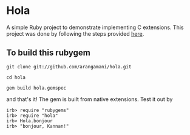 Hola
====

A simple Ruby project to demonstrate implementing C extensions. This project
was done by following the steps provided [here](http://guides.rubygems.org/c-extensions/).

To build this rubygem
---------------------

```
git clone git://github.com/arangamani/hola.git
```

```
cd hola
```

```
gem build hola.gemspec
```

and that's it! The gem is built from native extensions. Test it out by

```
irb> require "rubygems"
irb> require "hola"
irb> Hola.bonjour
irb> "bonjour, Kannan!"
```
